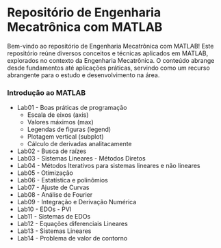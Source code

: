 # Repositório de Engenharia Mecatrônica com MATLAB

Bem-vindo ao repositório de Engenharia Mecatrônica com MATLAB! Este repositório reúne diversos conceitos e técnicas aplicados em MATLAB, explorados no contexto da Engenharia Mecatrônica. O conteúdo abrange desde fundamentos até aplicações práticas, servindo como um recurso abrangente para o estudo e desenvolvimento na área.


### Introdução ao MATLAB
- Lab01 - Boas práticas de programação
    - Escala de eixos (axis)
    - Valores máximos (max)
    - Legendas de figuras (legend)
    - Plotagem vertical (subplot)
    - Cálculo de derivadas analitacamente
- Lab02 - Busca de raízes
- Lab03 - Sistemas Lineares - Métodos Diretos
- Lab04 - Métodos Iterativos para sistemas lineares e não lineares
- Lab05 - Otimização
- Lab06 - Estatística e polinômios
- Lab07 - Ajuste de Curvas
- Lab08 - Análise de Fourier
- Lab09 - Integração e Derivação Numérica
- Lab10 - EDOs - PVI
- Lab11 - Sistemas de EDOs
- Lab12 - Equações diferenciais Lineares
- Lab13 - Sistemas Lineares
- Lab14 - Problema de valor de contorno


